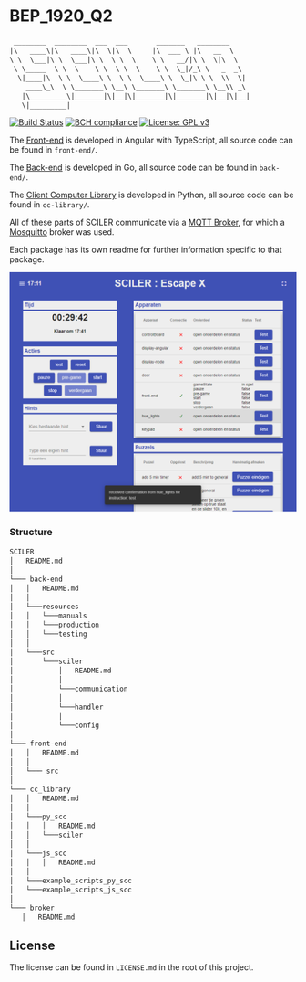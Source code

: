 # BEP_1920_Q2
```
 ________  ________  ___  ___       _______   ________     
|\   ____\|\   ____\|\  \|\  \     |\  ___ \ |\   __  \    
\ \  \___|\ \  \___|\ \  \ \  \    \ \   __/|\ \  \|\  \   
 \ \_____  \ \  \    \ \  \ \  \    \ \  \_|/_\ \   _  _\  
  \|____|\  \ \  \____\ \  \ \  \____\ \  \_|\ \ \  \\  \| 
    ____\_\  \ \_______\ \__\ \_______\ \_______\ \__\\ _\ 
   |\_________\|_______|\|__|\|_______|\|_______|\|__|\|__|
   \|_________|                                            
```                                                           

[![Build Status](https://travis-ci.com/IssaHanou/BEP_1920_Q2.svg?branch=master)](https://travis-ci.com/IssaHanou/BEP_1920_Q2)
[![BCH compliance](https://bettercodehub.com/edge/badge/IssaHanou/BEP_1920_Q2?branch=develop-sprint-7)](https://bettercodehub.com/)
[![License: GPL v3](https://img.shields.io/badge/License-GPLv3-blue.svg)](https://www.gnu.org/licenses/gpl-3.0)



The [Front-end](front-end/README.md) is developed in Angular with TypeScript, all source code can be found in `front-end/`.

The [Back-end](back-end/README.md) is developed in Go, all source code can be found in `back-end/`.

The [Client Computer Library](cc_library/README.md) is developed in Python, all source code can be found in `cc-library/`.

All of these parts of SCILER communicate via a [MQTT Broker](broker/README.md), for which a [Mosquitto](https://mosquitto.org/) broker was used.

Each package has its own readme for further information specific to that package.

![screenshot of the front-end of SCILER](images/screenshot_sciler_frontend.png)
### Structure
```
SCILER
│   README.md
│
└─── back-end  
│   │   README.md
│   │   
│   └───resources
│   │   └───manuals
│   │   └───production
│   │   └───testing
│   │   
│   └───src
│       └───sciler
│           │   README.md
│           │
│           └───communication
│           │   
│           └───handler
│           │   
│           └───config
│
└─── front-end
│   │   README.md
│   │
│   └─── src
│
└─── cc_library
│   │   README.md
│   │
│   └───py_scc
│   │   │   README.md
│   │   └───sciler
│   │   
│   └───js_scc
│   │   │   README.md
│   │   
│   └───example_scripts_py_scc
│   └───example_scripts_js_scc
│
└─── broker
   │   README.md

```

## License
The license can be found in `LICENSE.md` in the root of this project.

